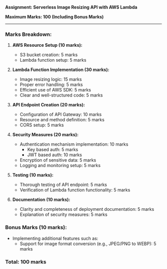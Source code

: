 **Assignment: Serverless Image Resizing API with AWS Lambda**

**Maximum Marks: 100 (Including Bonus Marks)**

---

### Marks Breakdown:

1. **AWS Resource Setup (10 marks):**

   - S3 bucket creation: 5 marks
   - Lambda function setup: 5 marks

2. **Lambda Function Implementation (30 marks):**

   - Image resizing logic: 15 marks
   - Proper error handling: 5 marks
   - Efficient use of AWS SDK: 5 marks
   - Clear and well-structured code: 5 marks

3. **API Endpoint Creation (20 marks):**

   - Configuration of API Gateway: 10 marks
   - Resource and method definition: 5 marks
   - CORS setup: 5 marks

4. **Security Measures (20 marks):**

   - Authentication mechanism implementation: 10 marks
     - Key based auth: 5 marks
     - JWT based auth: 10 marks 
   - Encryption of sensitive data: 5 marks
   - Logging and monitoring setup: 5 marks

5. **Testing (10 marks):**

   - Thorough testing of API endpoint: 5 marks
   - Verification of Lambda function functionality: 5 marks

6. **Documentation (10 marks):**
   - Clarity and completeness of deployment documentation: 5 marks
   - Explanation of security measures: 5 marks

### Bonus Marks (10 marks):

- Implementing additional features such as:
  - Support for image format conversion (e.g., JPEG/PNG to WEBP): 5 marks

### Total: 100 marks
